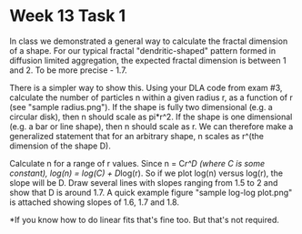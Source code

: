 # Week 13 Task 1

In class we demonstrated a general way to calculate the fractal dimension of a shape. For our typical fractal "dendritic-shaped" pattern formed in diffusion limited aggregation, the expected fractal dimension is between 1 and 2. To be more precise - 1.7. 

There is a simpler way to show this. Using your DLA code from exam #3, calculate the number of particles n within a given radius r, as a function of r (see "sample radius.png"). If the shape is fully two dimensional (e.g. a circular disk), then n should scale as pi*r^2. If the shape is one dimensional (e.g. a bar or line shape), then n should scale as r. We can therefore make a generalized statement that for an arbitrary shape, n scales as r^(the dimension of the shape D). 

Calculate n for a range of r values. Since n = C*r^D (where C is some constant), log(n) = log(C) + D*log(r). So if we plot log(n) versus log(r), the slope will be D. Draw several lines with slopes ranging from 1.5 to 2 and show that D is around 1.7. A quick example figure "sample log-log plot.png" is attached showing slopes of 1.6, 1.7 and 1.8. 

*If you know how to do linear fits that's fine too. But that's not required.
